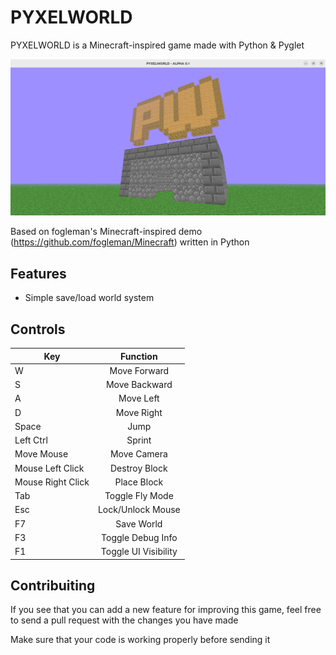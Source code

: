 # PYXELWORLD

PYXELWORLD is a Minecraft-inspired game made with Python & Pyglet

<img src="game/screenshots/screenshot1.png">

Based on fogleman's Minecraft-inspired demo (https://github.com/fogleman/Minecraft) written in Python

## Features
- Simple save/load world system

## Controls

| Key               | Function          |
| ----------------- | :---------------: |
| W                 | Move Forward      |
| S                 | Move Backward     |
| A                 | Move Left         |
| D                 | Move Right        |
| Space             | Jump              |
| Left Ctrl         | Sprint            |
| Move Mouse        | Move Camera       |
| Mouse Left Click  | Destroy Block     |
| Mouse Right Click | Place Block       |
| Tab               | Toggle Fly Mode   |
| Esc               | Lock/Unlock Mouse |
| F7                | Save World        |
| F3                | Toggle Debug Info |
| F1                | Toggle UI Visibility |

## Contribuiting

If you see that you can add a new feature for improving this game, feel free to send a pull request with the changes you have made

Make sure that your code is working properly before sending it
